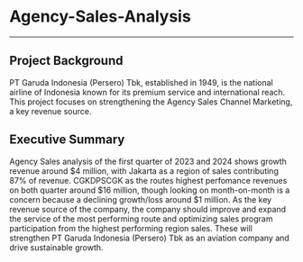 # Agency-Sales-Analysis

***

## Project Background

PT Garuda Indonesia (Persero) Tbk, established in 1949, is the national airline of Indonesia known for its premium service and international reach. This project focuses on strengthening the Agency Sales Channel Marketing, a key revenue source.

## Executive Summary

Agency Sales analysis of the first quarter of 2023 and 2024 shows growth revenue around $4 million, with Jakarta as a region of sales contributing 87% of revenue. CGKDPSCGK as the routes highest perfomance revenues on both quarter around $16 million, though looking on month-on-month is a concern because a declining growth/loss around $1 million. As the key revenue source of the company, the company should improve and expand the service of the most performing route and optimizing sales program participation from the highest performing region sales. These will strengthen PT Garuda Indonesia (Persero) Tbk as an aviation company and drive sustainable growth.
